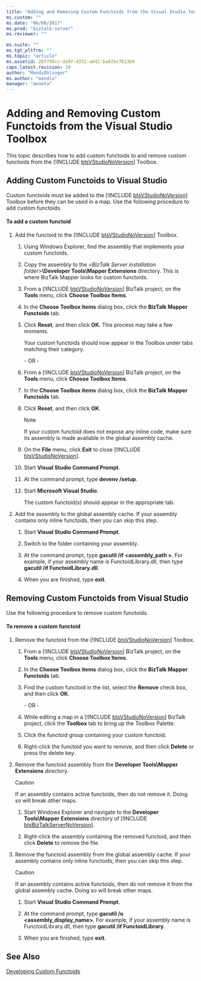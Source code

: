 ```yaml
---
title: "Adding and Removing Custom Functoids from the Visual Studio Toolbox | Microsoft Docs"
ms.custom: ""
ms.date: "06/08/2017"
ms.prod: "biztalk-server"
ms.reviewer: ""

ms.suite: ""
ms.tgt_pltfrm: ""
ms.topic: "article"
ms.assetid: 28f798cc-da97-4332-a842-ba87ac7b13b8
caps.latest.revision: 20
author: "MandiOhlinger"
ms.author: "mandia"
manager: "anneta"
---
```

# Adding and Removing Custom Functoids from the Visual Studio Toolbox
This topic describes how to add custom functoids to and remove custom functoids from the [!INCLUDE [btsVStudioNoVersion](../includes/btsvstudionoversion-md.md)] Toolbox.  
  
## Adding Custom Functoids to Visual Studio  
 Custom functoids must be added to the [!INCLUDE [btsVStudioNoVersion](../includes/btsvstudionoversion-md.md)] Toolbox before they can be used in a map. Use the following procedure to add custom functoids.  
  
#### To add a custom functoid  
  
1. Add the functoid to the [!INCLUDE [btsVStudioNoVersion](../includes/btsvstudionoversion-md.md)] Toolbox.  
  
   1. Using Windows Explorer, find the assembly that implements your custom functoids.  
  
   2. Copy the assembly to the \<*BizTalk Server installation folder*\>**\Developer Tools\Mapper Extensions** directory. This is where BizTalk Mapper looks for custom functoids.  
  
   3. From a [!INCLUDE [btsVStudioNoVersion](../includes/btsvstudionoversion-md.md)] BizTalk project, on the <strong>Tools</strong> menu, click <strong>Choose Toolbox Items</strong>.  
  
   4. In the **Choose Toolbox items** dialog box, click the **BizTalk Mapper Functoids** tab.  
  
   5. Click **Reset**, and then click **OK**. This process may take a few moments.  
  
       Your custom functoids should now appear in the Toolbox under tabs matching their category.  
  
      \- OR -  
  
   6. From a [!INCLUDE [btsVStudioNoVersion](../includes/btsvstudionoversion-md.md)] BizTalk project, on the <strong>Tools</strong> menu, click <strong>Choose Toolbox Items</strong>.  
  
   7. In the **Choose Toolbox items** dialog box, click the **BizTalk Mapper Functoids** tab.  
  
   8. Click **Reset**, and then click **OK**.  
  
      > [!NOTE]
      >  If your custom functoid does not expose any inline code, make sure its assembly is made available in the global assembly cache.  
  
   9. On the <strong>File</strong> menu, click <strong>Exit</strong> to close [!INCLUDE [btsVStudioNoVersion](../includes/btsvstudionoversion-md.md)].  
  
   10. Start **Visual Studio Command Prompt**.  
  
   11. At the command prompt, type **devenv /setup**.  
  
   12. Start **Microsoft Visual Studio**.  
  
        The custom functoid(s) should appear in the appropriate tab.  
  
2. Add the assembly to the global assembly cache. If your assembly contains only inline functoids, then you can skip this step.  
  
   1.  Start **Visual Studio Command Prompt**.  
  
   2.  Switch to the folder containing your assembly.  
  
   3.  At the command prompt, type **gacutil /if <assembly_path >**. For example, if your assembly name is FunctoidLibrary.dll, then type **gacutil /if FunctoidLibrary.dll**.  
  
   4.  When you are finished, type **exit**.  
  
## Removing Custom Functoids from Visual Studio  
 Use the following procedure to remove custom functoids.  
  
#### To remove a custom functoid  
  
1. Remove the functoid from the [!INCLUDE [btsVStudioNoVersion](../includes/btsvstudionoversion-md.md)] Toolbox.  
  
   1. From a [!INCLUDE [btsVStudioNoVersion](../includes/btsvstudionoversion-md.md)] BizTalk project, on the <strong>Tools</strong> menu, click <strong>Choose Toolbox Items</strong>.  
  
   2. In the **Choose Toolbox items** dialog box, click the **BizTalk Mapper Functoids** tab.  
  
   3. Find the custom functoid in the list, select the **Remove** check box, and then click **OK**.  
  
      \- OR -  
  
   4. While editing a map in a [!INCLUDE [btsVStudioNoVersion](../includes/btsvstudionoversion-md.md)] BizTalk project, click the <strong>Toolbox</strong> tab to bring up the Toolbox Palette.  
  
   5. Click the functoid group containing your custom functoid.  
  
   6. Right-click the functoid you want to remove, and then click **Delete** or press the delete key.  
  
2. Remove the functoid assembly from the **Developer Tools\Mapper Extensions** directory.  
  
   > [!CAUTION]
   >  If an assembly contains active functoids, then do not remove it. Doing so will break other maps.  
  
   1. Start Windows Explorer and navigate to the <strong>Developer Tools\Mapper Extensions</strong> directory of [!INCLUDE [btsBizTalkServerNoVersion](../includes/btsbiztalkservernoversion-md.md)].  
  
   2. Right-click the assembly containing the removed functoid, and then click **Delete** to remove the file.  
  
3. Remove the functoid assembly from the global assembly cache. If your assembly contains only inline functoids, then you can skip this step.  
  
   > [!CAUTION]
   >  If an assembly contains active functoids, then do not remove it from the global assembly cache. Doing so will break other maps.  
  
   1.  Start **Visual Studio Command Prompt**.  
  
   2.  At the command prompt, type **gacutil /u <assembly_display_name>**. For example, if your assembly name is FunctoidLibrary.dll, then type **gacutil /if FunctoidLibrary**.  
  
   3.  When you are finished, type **exit**.  
  
## See Also  
 [Developing Custom Functoids](../core/developing-custom-functoids.md)